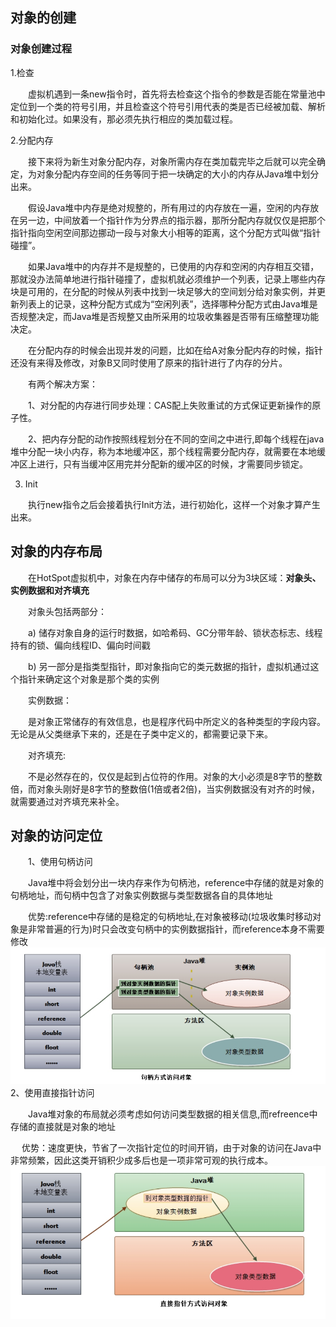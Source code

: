 ## 对象的创建
### 对象创建过程

1.检查 

　　虚拟机遇到一条new指令时，首先将去检查这个指令的参数是否能在常量池中定位到一个类的符号引用，并且检查这个符号引用代表的类是否已经被加载、解析和初始化过。如果没有，那必须先执行相应的类加载过程。

2.分配内存 

　　接下来将为新生对象分配内存，对象所需内存在类加载完毕之后就可以完全确定，为对象分配内存空间的任务等同于把一块确定的大小的内存从Java堆中划分出来。

　　假设Java堆中内存是绝对规整的，所有用过的内存放在一遍，空闲的内存放在另一边，中间放着一个指针作为分界点的指示器，那所分配内存就仅仅是把那个指针指向空闲空间那边挪动一段与对象大小相等的距离，这个分配方式叫做“指针碰撞”。

　　如果Java堆中的内存并不是规整的，已使用的内存和空闲的内存相互交错，那就没办法简单地进行指针碰撞了，虚拟机就必须维护一个列表，记录上哪些内存块是可用的，在分配的时候从列表中找到一块足够大的空间划分给对象实例，并更新列表上的记录，这种分配方式成为“空闲列表”，选择哪种分配方式由Java堆是否规整决定，而Java堆是否规整又由所采用的垃圾收集器是否带有压缩整理功能决定。

　　在分配内存的时候会出现并发的问题，比如在给A对象分配内存的时候，指针还没有来得及修改，对象B又同时使用了原来的指针进行了内存的分片。

　　有两个解决方案：

　　1、对分配的内存进行同步处理：CAS配上失败重试的方式保证更新操作的原子性。

　　2、把内存分配的动作按照线程划分在不同的空间之中进行,即每个线程在java堆中分配一块小内存，称为本地缓冲区，那个线程需要分配内存，就需要在本地缓冲区上进行，只有当缓冲区用完并分配新的缓冲区的时候，才需要同步锁定。

3. Init

　　执行new指令之后会接着执行Init方法，进行初始化，这样一个对象才算产生出来。

##  对象的内存布局

　　在HotSpot虚拟机中，对象在内存中储存的布局可以分为3块区域：**对象头、实例数据和对齐填充**

　　对象头包括两部分：

　　a) 储存对象自身的运行时数据，如哈希码、GC分带年龄、锁状态标志、线程持有的锁、偏向线程ID、偏向时间戳

　　b) 另一部分是指类型指针，即对象指向它的类元数据的指针，虚拟机通过这个指针来确定这个对象是那个类的实例

　　实例数据：

　　是对象正常储存的有效信息，也是程序代码中所定义的各种类型的字段内容。无论是从父类继承下来的，还是在子类中定义的，都需要记录下来。

　　对齐填充:

　　不是必然存在的，仅仅是起到占位符的作用。对象的大小必须是8字节的整数倍，而对象头刚好是8字节的整数倍(1倍或者2倍)，当实例数据没有对齐的时候，就需要通过对齐填充来补全。
## 对象的访问定位

　　1、使用句柄访问

　　Java堆中将会划分出一块内存来作为句柄池，reference中存储的就是对象的句柄地址，而句柄中包含了对象实例数据与类型数据各自的具体地址

　　优势:reference中存储的是稳定的句柄地址,在对象被移动(垃圾收集时移动对象是非常普遍的行为)时只会改变句柄中的实例数据指针，而reference本身不需要修改
![](/assets/1.png)
2、使用直接指针访问

　　Java堆对象的布局就必须考虑如何访问类型数据的相关信息,而refreence中存储的直接就是对象的地址

 　   优势：速度更快，节省了一次指针定位的时间开销，由于对象的访问在Java中非常频繁，因此这类开销积少成多后也是一项非常可观的执行成本。
 ![](/assets/2.png)